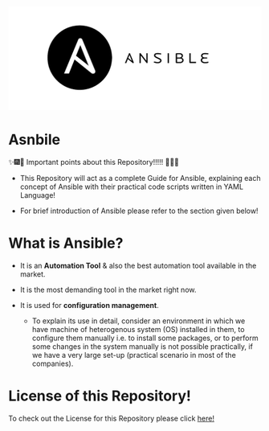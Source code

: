 ![Ansible](Images/ansible.png)

# Asnbile

:sparkles::fireworks::tada: Important points about this Repository!!!!! :tada::fireworks::sparkles:

- This Repository will act as a complete Guide for Ansible, explaining each concept of Ansible with their practical code scripts written in YAML Language!

- For brief introduction of Ansible please refer to the section given below!

# What is Ansible?

- It is an **Automation Tool** & also the best automation tool available in the market.

- It is the most demanding tool in the market right now.

- It is used for **configuration management**.
  * To explain its use in detail, consider an environment in which we have machine of heterogenous system (OS) installed in them, to configure them manually i.e. to install some packages, or to perform some changes in the system manually is not possible practically, if we have a very large set-up (practical scenario in most of the companies). 





# License of this Repository!
To check out the License for this Repository please click [here!](LICENSE)

